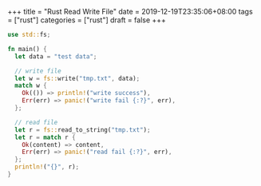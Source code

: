 +++
title = "Rust Read Write File"
date = 2019-12-19T23:35:06+08:00
tags = ["rust"]
categories = ["rust"]
draft = false
+++

```rust
use std::fs;

fn main() {
  let data = "test data";

  // write file
  let w = fs::write("tmp.txt", data);
  match w {
    Ok(()) => println!("write success"),
    Err(err) => panic!("write fail {:?}", err),
  };

  // read file
  let r = fs::read_to_string("tmp.txt");
  let r = match r {
    Ok(content) => content,
    Err(err) => panic!("read fail {:?}", err),
  };
  println!("{}", r);
}
```
